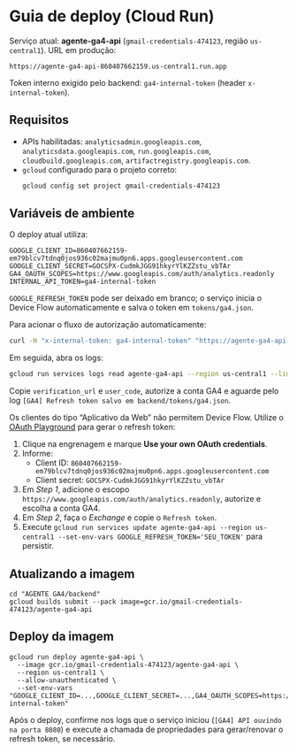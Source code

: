 ﻿# Guia de deploy (Cloud Run)

Serviço atual: **agente-ga4-api** (`gmail-credentials-474123`, região `us-central1`). URL em produção:
```
https://agente-ga4-api-860407662159.us-central1.run.app
```
Token interno exigido pelo backend: `ga4-internal-token` (header `x-internal-token`).

## Requisitos
- APIs habilitadas: `analyticsadmin.googleapis.com`, `analyticsdata.googleapis.com`, `run.googleapis.com`, `cloudbuild.googleapis.com`, `artifactregistry.googleapis.com`.
- `gcloud` configurado para o projeto correto:
  ```bash
  gcloud config set project gmail-credentials-474123
  ```

## Variáveis de ambiente
O deploy atual utiliza:
```
GOOGLE_CLIENT_ID=860407662159-em79blcv7tdnq0jos936c02majmu0pn6.apps.googleusercontent.com
GOOGLE_CLIENT_SECRET=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
GA4_OAUTH_SCOPES=https://www.googleapis.com/auth/analytics.readonly
INTERNAL_API_TOKEN=ga4-internal-token
```
`GOOGLE_REFRESH_TOKEN` pode ser deixado em branco; o serviço inicia o Device Flow automaticamente e salva o token em `tokens/ga4.json`.

Para acionar o fluxo de autorização automaticamente:
```bash
curl -H "x-internal-token: ga4-internal-token" "https://agente-ga4-api-860407662159.us-central1.run.app/ga4/properties?name=teste"
```
Em seguida, abra os logs:
```bash
gcloud run services logs read agente-ga4-api --region us-central1 --limit 20
```
Copie `verification_url` e `user_code`, autorize a conta GA4 e aguarde pelo log `[GA4] Refresh token salvo em backend/tokens/ga4.json`.

Os clientes do tipo “Aplicativo da Web” não permitem Device Flow. Utilize o [OAuth Playground](https://developers.google.com/oauthplayground/) para gerar o refresh token:
1. Clique na engrenagem e marque **Use your own OAuth credentials**.
2. Informe:
   - Client ID: `860407662159-em79blcv7tdnq0jos936c02majmu0pn6.apps.googleusercontent.com`
   - Client secret: `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`
3. Em *Step 1*, adicione o escopo `https://www.googleapis.com/auth/analytics.readonly`, autorize e escolha a conta GA4.
4. Em *Step 2*, faça o *Exchange* e copie o `Refresh token`.
5. Execute `gcloud run services update agente-ga4-api --region us-central1 --set-env-vars GOOGLE_REFRESH_TOKEN='SEU_TOKEN'` para persistir.

## Atualizando a imagem
```
cd "AGENTE GA4/backend"
gcloud builds submit --pack image=gcr.io/gmail-credentials-474123/agente-ga4-api
```

## Deploy da imagem
```
gcloud run deploy agente-ga4-api \
  --image gcr.io/gmail-credentials-474123/agente-ga4-api \
  --region us-central1 \
  --allow-unauthenticated \
  --set-env-vars "GOOGLE_CLIENT_ID=...,GOOGLE_CLIENT_SECRET=...,GA4_OAUTH_SCOPES=https://www.googleapis.com/auth/analytics.readonly,INTERNAL_API_TOKEN=ga4-internal-token"
```

Após o deploy, confirme nos logs que o serviço iniciou (`[GA4] API ouvindo na porta 8080`) e execute a chamada de propriedades para gerar/renovar o refresh token, se necessário.

